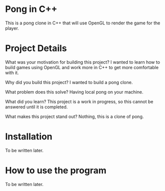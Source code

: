 # Pong in C++

This is a pong clone in C++ that will use OpenGL to render the game for the player. 

# Project Details
What was your motivation for building this project?
I wanted to learn how to build games using OpenGL and work more in C++ to get more comfortable with it.

Why did you build this project?
I wanted to build a pong clone.

What problem does this solve?
Having local pong on your machine.

What did you learn?
This project is a work in progress, so this cannot be answered until it is completed.

What makes this project stand out?
Nothing, this is a clone of pong.
# Installation
To be written later.

# How to use the program
To be written later.